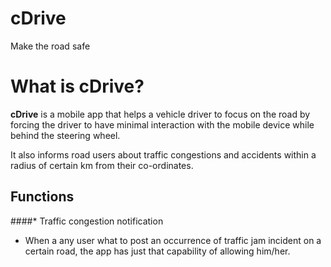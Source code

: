 # cDrive
Make the road safe

# What is cDrive?

**cDrive** is a mobile app that helps a vehicle driver to focus on the road by forcing the driver to have minimal interaction with the mobile device while behind the steering wheel.

It also informs road users about traffic congestions and accidents within a radius of certain km from their co-ordinates.


## **Functions**


####* Traffic congestion notification

  * When a any user what to post an occurrence of traffic jam     incident on a certain road, the app has just that capability of allowing him/her.
